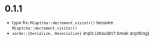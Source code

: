 # 0.1.1
- typo fix: `MCaptcha::decrement_visiotr()` became `MCaptcha::decrement_visitor()`
- `serde::{Serialize, Deserialize}` impls (shouldn't break anything)

